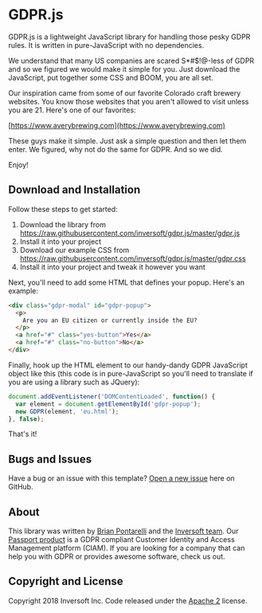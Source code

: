 # GDPR.js

GDPR.js is a lightweight JavaScript library for handling those pesky GDPR rules. It is written in pure-JavaScript with no dependencies.

We understand that many US companies are scared S*#$!@-less of GDPR and so we figured we would make it simple for you. Just download the JavaScript, put together some CSS and BOOM, you are all set.

Our inspiration came from some of our favorite Colorado craft brewery websites. You know those websites that you aren't allowed to visit unless you are 21. Here's one of our favorites:

[https://www.averybrewing.com](https://www.averybrewing.com)

These guys make it simple. Just ask a simple question and then let them enter. We figured, why not do the same for GDPR. And so we did. 

Enjoy!


## Download and Installation

Follow these steps to get started:

1. Download the library from https://raw.githubusercontent.com/inversoft/gdpr.js/master/gdpr.js
2. Install it into your project
3. Download our example CSS from https://raw.githubusercontent.com/inversoft/gdpr.js/master/gdpr.css
4. Install it into your project and tweak it however you want

Next, you'll need to add some HTML that defines your popup. Here's an example:

```html
<div class="gdpr-modal" id="gdpr-popup">
  <p>
    Are you an EU citizen or currently inside the EU?
  </p>
  <a href="#" class="yes-button">Yes</a>
  <a href="#" class="no-button">No</a>
</div>
```

Finally, hook up the HTML element to our handy-dandy GDPR JavaScript object like this (this code is in pure-JavaScript so you'll need to translate if you are using a library such as JQuery):

```JavaScript
document.addEventListener('DOMContentLoaded', function() {
  var element = document.getElementById('gdpr-popup');
  new GDPR(element, 'eu.html');
}, false);
```

That's it!

## Bugs and Issues

Have a bug or an issue with this template? [Open a new issue](https://github.com/inversoft/gdpr.js/issues) here on GitHub.

## About

This library was written by [Brian Pontarelli](https://www.linkedin.com/in/voidmain/) and the [Inversoft team](https://www.inversoft.com). Our [Passport product](https://www.inversoft.com/products/identity-user-management) is a GDPR compliant Customer Identity and Access Management platform (CIAM). If you are looking for a company that can help you with GDPR or provides awesome software, check us out.

## Copyright and License

Copyright 2018 Inversoft Inc. Code released under the [Apache 2](https://github.com/inversoft/gdpr.js/blob/master/LICENSE) license.

